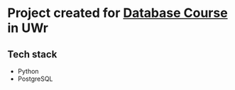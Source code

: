 # Project created for [Database Course](https://zapisy.ii.uni.wroc.pl/courses/bazy-danych_34_lato_2017_18) in UWr

## Tech stack
* Python
* PostgreSQL
